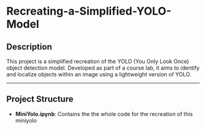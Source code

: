# Recreating-a-Simplified-YOLO-Model

## Description  
This project is a simplified recreation of the YOLO (You Only Look Once) object detection model. Developed as part of a course lab, it aims to identify and localize objects within an image using a lightweight version of YOLO.

---

## Project Structure  
- **MiniYolo.ipynb**: Contains the the whole code for the recreation of this miniyolo 
